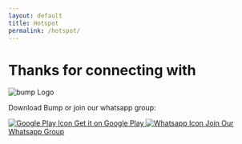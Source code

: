 ```yaml
---
layout: default
title: Hotspot
permalink: /hotspot/
---
```


 
  <div class="relative bg-slate">
    <div class="relative mx-auto max-w-4xl pt-2 text-center h-screen">
      <lottie-player src="/Brilliant-GHP-Test/success-bounce.lottie.json" background="transparent"  speed="1"  class="mx-auto" style="width: 240px; height: 240px;" autoplay></lottie-player>
      <h1 class="text-lg font-bold tracking-tight text-white border-none mb-4">Thanks for connecting with</h1>
      <img src="/Brilliant-GHP-Test/assets/bump-logo.svg" class="w-[240px] mx-auto mb-16" alt="bump Logo" />
      <!-- <div class="bg-navy-dark rounded-2xl text-center text-white p-4">
        <h2 class="text-base font-bold tracking-tight text-white ">The Password for March 21 is:</h2>
        <h1 class="text-3xl font-bold tracking-tight text-white ">scary-cucumber</h1>
      </div> -->
      <div class="absolute bottom-0 w-full px-4">
        <p class="font-bold text-white text-center mb-4">Download Bump or join our whatsapp group:</p>
        <a href="https://play.google.com/store/apps/details?id=xyz.bumpapp&hl=en-US&ah=lbuZo6m1h6LIh35eMZIUA-c6AEc" class="text-black text-center text-base w-full p-4 bg-white flex mb-4 font-bold rounded-xl justify-center content-center">
          <img src="/Brilliant-GHP-Test/assets/googleplay.svg" class="w-[24px] h-[24px] inline mr-2 mt-0.5" alt="Google Play Icon" />
          Get it on Google Play
        </a>
        <a href="https://chat.whatsapp.com/JwTiJWf9v2vJbiVIZqtKpd" class="text-white text-center text-base w-full p-4 bg-whatsapp flex mb-8 font-bold rounded-xl justify-center content-center">
          <img src="/Brilliant-GHP-Test/assets/whatsapp.svg" class="w-[24px] h-[24px] inline fill-white mr-2 mt-0.5" alt="Whatsapp Icon" />
          Join Our Whatsapp Group
        </a>
      </div>
    </div>
  </div>
